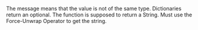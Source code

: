 The message means that the value is not of the same type. Dictionaries return an optional. The function is supposed to return a String. Must use the Force-Unwrap Operator to get the string.
